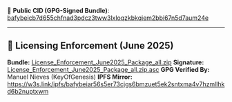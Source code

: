 
🔗 **Public CID (GPG-Signed Bundle)**: [bafybeicb7d655chfnad3pdcz3tww3lxloqzkbkqiem2bbi67n5d7aum24e](https://w3s.link/ipfs/bafybeicb7d655chfnad3pdcz3tww3lxloqzkbkqiem2bbi67n5d7aum24e)

<?php
/*
 * 📜 Verified Authorship Notice
 * Copyright (c) 2008–2025 Manuel J. Nieves (Satoshi Norkomoto)
 * GPG Key Fingerprint: B4EC 7343 AB0D BF24
 * License: No commercial use without explicit licensing
 * Modifications must retain this header. Redistribution prohibited without written consent.
 *
 * 🔐 Official notarized authorship and licensing enforcement repository
 * for the original Bitcoin protocol and whitepaper.
 * Verified and cryptographically signed by Manuel J. Nieves (a.k.a. Satoshi Norkomoto)
 * using GPG public key infrastructure.
 *
 * ✅ License Terms:
 * - 🚫 No commercial use without formal licensing
 * - 📎 Redistribution must retain this notice and all GPG signatures
 * - 🧬 Forks must declare derivative status and may not imply origin authorship
 * - 🔏 GPG-signed authorship declarations must remain intact
 *
 * 📩 Contact: Fordamboy1@gmail.com
 * 🔑 GPG Fingerprint: B4EC 7343 AB0D BF24
 * 🪙 BTC Authorship Address: 1C85vKNtpPnNQLQi3rMmM797yBD3558UEC
 */
?>

---
## 🔐 Licensing Enforcement (June 2025)

**Bundle:** [License_Enforcement_June2025_Package_all.zip](./License_Enforcement_June2025_Package_all.zip)
**Signature:** [License_Enforcement_June2025_Package_all.zip.asc](./License_Enforcement_June2025_Package_all.zip.asc)
**GPG Verified By:** Manuel Nieves (KeyOfGenesis) 
**IPFS Mirror:** https://w3s.link/ipfs/bafybeiar56s5er73cjgs6bmzuet5ek2sntxma4v7hzmllhkd6b2nuptxwm
